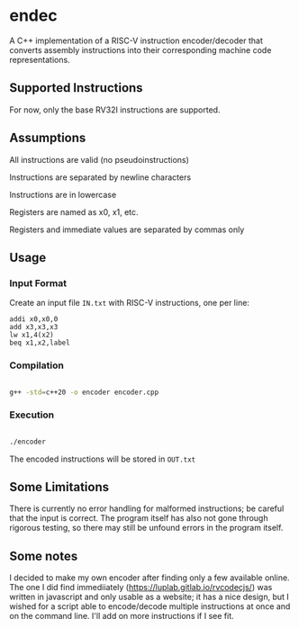 # endec

A C++ implementation of a RISC-V instruction encoder/decoder that converts assembly instructions into their corresponding machine code representations.

## Supported Instructions

For now, only the base RV32I instructions are supported.

## Assumptions

All instructions are valid (no pseudoinstructions)

Instructions are separated by newline characters

Instructions are in lowercase

Registers are named as x0, x1, etc.

Registers and immediate values are separated by commas only

## Usage

### Input Format

Create an input file `IN.txt` with RISC-V instructions, one per line:


```assembly
addi x0,x0,0
add x3,x3,x3
lw x1,4(x2)
beq x1,x2,label
```

### Compilation

```bash

g++ -std=c++20 -o encoder encoder.cpp
```

### Execution

```bash

./encoder
```

The encoded instructions will be stored in `OUT.txt`


## Some Limitations

There is currently no error handling for malformed instructions; be careful that the input is correct.
The program itself has also not gone through rigorous testing, so there may still be unfound errors in the program itself.

## Some notes

I decided to make my own encoder after finding only a few available online. The one I did find immediiately (https://luplab.gitlab.io/rvcodecjs/) was written in javascript and only usable as a website; it has a nice design, but I wished for a script able to encode/decode multiple instructions at once and on the command line. I'll add on more instructions if I see fit.